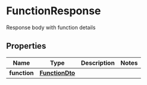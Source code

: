 

# FunctionResponse

Response body with function details

## Properties

| Name | Type | Description | Notes |
|------------ | ------------- | ------------- | -------------|
|**function** | [**FunctionDto**](FunctionDto.md) |  |  |



